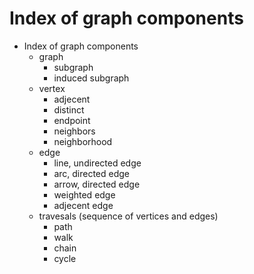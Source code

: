 # Index of graph components

* Index of graph components
  - graph
    - subgraph
    - induced subgraph
  - vertex
    - adjecent
    - distinct
    - endpoint
    - neighbors
    - neighborhood
  - edge
    - line, undirected edge
    - arc, directed edge
    - arrow, directed edge
    - weighted edge
    - adjecent edge
  - travesals (sequence of vertices and edges)
    - path
    - walk
    - chain
    - cycle
